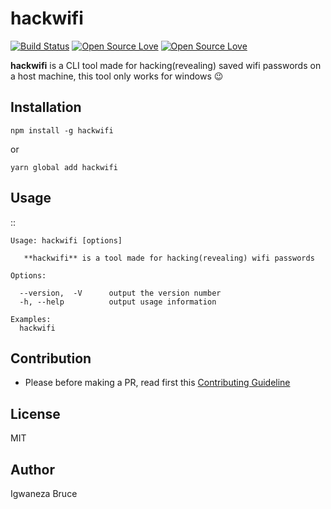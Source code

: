 # hackwifi

[![Build Status](https://travis-ci.org/knowbee/keep.svg?branch=master)](https://travis-ci.org/knowbee/hackwifi)
[![Open Source Love](https://badges.frapsoft.com/os/v1/open-source.svg?v=102)](https://github.com/ellerbrock/open-source-badge/)
[![Open Source Love](https://badges.frapsoft.com/os/mit/mit.svg?v=102)](https://github.com/ellerbrock/open-source-badge/)

**hackwifi** is a CLI tool made for hacking(revealing) saved wifi passwords on a host machine, this tool only works for windows 😉

## Installation

```cli
npm install -g hackwifi
```

or

```cli
yarn global add hackwifi
```

## Usage

::

    Usage: hackwifi [options]

       **hackwifi** is a tool made for hacking(revealing) wifi passwords

    Options:

      --version,  -V      output the version number
      -h, --help          output usage information

    Examples:
      hackwifi

## Contribution

- Please before making a PR, read first this [Contributing Guideline](./CONTRIBUTING.md)

## License

MIT

## Author

Igwaneza Bruce

